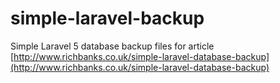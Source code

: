 # simple-laravel-backup
Simple Laravel 5 database backup files for article [http://www.richbanks.co.uk/simple-laravel-database-backup](http://www.richbanks.co.uk/simple-laravel-database-backup)

